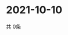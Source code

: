 # 2021-10-10
  共 0条

  <!-- BEGIN -->
  <!-- 最后更新时间Sun Oct 10 2021 12:06:27 GMT+0000 (Coordinated Universal Time) -->
  
  <!-- END -->
  
  
